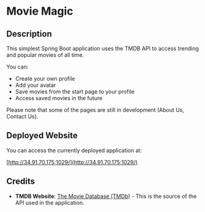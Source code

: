 # Movie Magic

## Description

This simplest Spring Boot application uses the TMDB API to access trending and popular movies of all time.

You can:
- Create your own profile
- Add your avatar
- Save movies from the start page to your profile
- Access saved movies in the future

Please note that some of the pages are still in development (About Us, Contact Us).

## Deployed Website

You can access the currently deployed application at:

[http://34.91.70.175:1029/](http://34.91.70.175:1029/)

## Credits

- **TMDB Website**: [The Movie Database (TMDb)](https://www.themoviedb.org/?language=de) - This is the source of the API used in the application.
